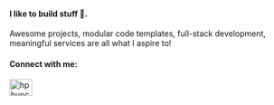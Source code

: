 <h4 align="left">I like to build stuff 🚀.</h4> 

<p>
  Awesome projects, modular code templates, full-stack development, meaningful services are all what I aspire to!
</p>


<h4 align="left">Connect with me:</h4>
<p align="left">
<a href="https://linkedin.com/in/hphuocthanh" target="blank"><img align="center" src="https://raw.githubusercontent.com/rahuldkjain/github-profile-readme-generator/master/src/images/icons/Social/linked-in-alt.svg" alt="hphuocthanh" height="30" width="40" /></a>
</p>
